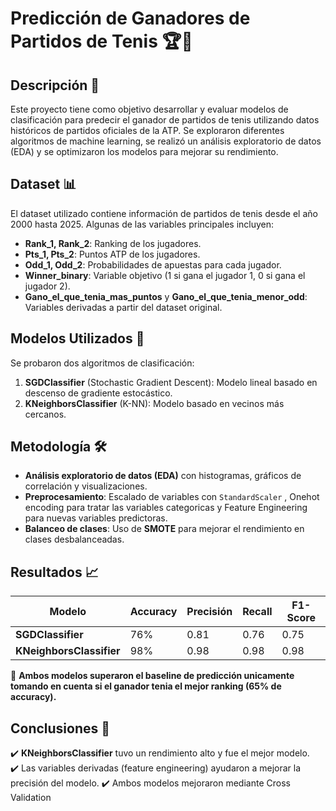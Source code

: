 # Predicción de Ganadores de Partidos de Tenis 🏆🎾  

## Descripción 📖  
Este proyecto tiene como objetivo desarrollar y evaluar modelos de clasificación para predecir el ganador de partidos de tenis utilizando datos históricos de partidos oficiales de la ATP. Se exploraron diferentes algoritmos de machine learning, se realizó un análisis exploratorio de datos (EDA) y se optimizaron los modelos para mejorar su rendimiento.  

## Dataset 📊  
El dataset utilizado contiene información de partidos de tenis desde el año 2000 hasta 2025. Algunas de las variables principales incluyen:  

- **Rank_1, Rank_2**: Ranking de los jugadores.  
- **Pts_1, Pts_2**: Puntos ATP de los jugadores.  
- **Odd_1, Odd_2**: Probabilidades de apuestas para cada jugador.  
- **Winner_binary**: Variable objetivo (1 si gana el jugador 1, 0 si gana el jugador 2).  
- **Gano_el_que_tenia_mas_puntos** y **Gano_el_que_tenia_menor_odd**: Variables derivadas a partir del dataset original.  

## Modelos Utilizados 🤖  
Se probaron dos algoritmos de clasificación:  

1. **SGDClassifier** (Stochastic Gradient Descent): Modelo lineal basado en descenso de gradiente estocástico.  
2. **KNeighborsClassifier** (K-NN): Modelo basado en vecinos más cercanos.  

## Metodología 🛠️  
- **Análisis exploratorio de datos (EDA)** con histogramas, gráficos de correlación y visualizaciones.  
- **Preprocesamiento**: Escalado de variables con `StandardScaler` , Onehot encoding para tratar las variables categoricas y Feature Engineering para nuevas variables predictoras.  
- **Balanceo de clases**: Uso de **SMOTE** para mejorar el rendimiento en clases desbalanceadas.    

## Resultados 📈  
| Modelo               | Accuracy | Precisión | Recall | F1-Score |  
|----------------------|---------|-----------|--------|----------|  
| **SGDClassifier**    | 76%     | 0.81      | 0.76   | 0.75     |  
| **KNeighborsClassifier** | 98% | 0.98      | 0.98   | 0.98     |  

📌 **Ambos modelos superaron el baseline de predicción unicamente tomando en cuenta si el ganador tenia el mejor ranking (65% de accuracy).**  

## Conclusiones 🏁   
✔️ **KNeighborsClassifier** tuvo un rendimiento alto y fue el mejor modelo.  
✔️ Las variables derivadas (feature engineering) ayudaron a mejorar la precisión del modelo.
✔️ Ambos modelos mejoraron mediante Cross Validation

